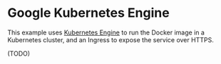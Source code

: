 # Google Kubernetes Engine

This example uses [Kubernetes Engine](https://cloud.google.com/kubernetes-engine/) to run the Docker image in a Kubernetes cluster, and an Ingress to expose the service over HTTPS.

(TODO)
